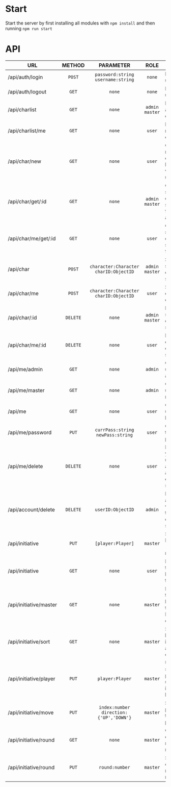 # Start

Start the server by first installing all modules with ``npm install`` and then 
running ``npm run start``

# API

| URL                    |  METHOD  |                  PARAMETER                   |         ROLE         | DESCR.                                                    | Return                                  |
|------------------------|:--------:|:--------------------------------------------:|:--------------------:|-----------------------------------------------------------|-----------------------------------------|
| /api/auth/login        |  `POST`  |   `password:string` <br/>`username:string`   |        `none`        | Logs the user in                                          | `none`                                  |
| /api/auth/logout       |  `GET`   |                    `none`                    |        `none`        | Logs the user out                                         | `none`                                  |
| /api/charlist          |  `GET`   |                    `none`                    | `admin`<br/>`master` | List with all characters                                  | `[{_id:ObjectID, character:Character}]` |
 | /api/charlist/me       |  `GET`   |                    `none`                    |        `user`        | List with my characters                                   | `[{_id:ObjectID, character:Character}]` |
| /api/char/new          |  `GET`   |                    `none`                    |        `user`        | Creates a new character, links it with the user           | `{_id:ObjectID}`                        |
| /api/char/get/:id      |  `GET`   |                    `none`                    | `admin`<br/>`master` | Gets a specified character sheet from anyone              | `{_id:ObjectID, character:Character }`  |
| /api/char/me/get/:id   |  `GET`   |                    `none`                    |        `user`        | Gets a specified character sheet from me                  | `{_id:ObjectID, character:Character }`  |
| /api/char              |  `POST`  | `character:Character`<br/>`charID:ObjectID`  | `admin`<br/>`master` | Saves the someones character sheet                        | `none`                                  |
| /api/char/me           |  `POST`  | `character:Character`<br/>`charID:ObjectID`  |        `user`        | Saves one of my characters                                | `none`                                  |
| /api/char/:id          | `DELETE` |                    `none`                    | `admin`<br/>`master` | Deletes someones character sheet                          | `none`                                  |
| /api/char/me/:id       | `DELETE` |                    `none`                    |        `user`        | Deletes one of my character sheets                        | `none`                                  |
| /api/me/admin          |  `GET`   |                    `none`                    |       `admin`        | Gets if user is admin                                     | `none`                                  |
| /api/me/master         |  `GET`   |                    `none`                    |       `admin`        | Gets if user is master                                    | `none`                                  |
| /api/me                |  `GET`   |                    `none`                    |        `user`        | Gets if user is logged in                                 | `none`                                  |
| /api/me/password       |  `PUT`   |    `currPass:string`<br/>`newPass:string`    |        `user`        | Changes the user password                                 | `none`                                  |
| /api/me/delete         | `DELETE` |                    `none`                    |        `user`        | Deletes your own user account + all your character sheets | `none`                                  |
| /api/account/delete    | `DELETE` |              `userID:ObjectID`               |       `admin`        | Deletes an account with all their character sheets        | `none`                                  |
| /api/initiative        |  `PUT`   |              `[player:Player]`               |       `master`       | Saves the Players (including npc)                         | `none`                                  |
| /api/initiative        |  `GET`   |                    `none`                    |        `user`        | Retrieves the Player list for table                       | `[player:Player]`                       |
| /api/initiative/master |  `GET`   |                    `none`                    |       `master`       | Retrieves the Player list for table and Master enabled    | `[player:Player]`                       |
| /api/initiative/sort   |  `GET`   |                    `none`                    |       `master`       | Sorts the list by initiative and turn order               | `none`                                  |
| /api/initiative/player |  `PUT`   |               `player:Player`                |       `master`       | Updates a single player, uniquely identified by turn nr   | `none`                                  |
| /api/initiative/move   |  `PUT`   | `index:number`<br/>`direction:{'UP','DOWN'}` |       `master`       | Swaps the position of two players                         | `none`                                  |
| /api/initiative/round  |  `GET`   |                    `none`                    |       `master`       | Gets the current round number                             | `none`                                  |
| /api/initiative/round  |  `PUT`   |                `round:number`                |       `master`       | Sets the current round number                             | `none`                                  |
